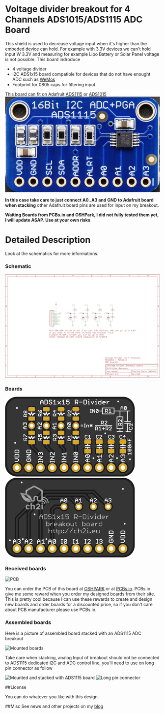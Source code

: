 Voltage divider breakout for 4 Channels ADS1015/ADS1115 ADC Board
=================================================================

This shield is used to decrease voltage input when it's higher than the embeded device can hold. For example with 3.3V devices we can't hold input W 3.3V and measuring for example Lipo Battery or Solar Panel voltage is not possible.
This board indroduce 
- 4 voltage divider 
- I2C ADS1x15 board compatible for devices that do not have enought ADC such as [WeMos][1]
- Footprint for 0805 caps for filtering input.

This board can fit on Adafruit [ADS1115][5] or [ADS1015][6] 
<img src="https://raw.githubusercontent.com/hallard/R-Divider-Breakout/master/pictures/ads1115.png" alt="ADS1115">

**In this case take care to just connect A0..A3 and GND to Adafruit board when stacking** other Adafruit board pins are used for input on my breakout.

**Waiting Boards from PCBs.io and OSHPark, I did not fully tested them yet, I will update ASAP. Use at your own risks**

Detailed Description
====================

Look at the schematics for more informations.

### Schematic
![schematic](https://raw.githubusercontent.com/hallard/R-Divider-Breakout/master/pictures/R-Divider-Breakout-sch.png)  

### Boards 
<img src="https://raw.githubusercontent.com/hallard/R-Divider-Breakout/master/pictures/R-Divider-Breakout-top.png" alt="Top">

<img src="https://raw.githubusercontent.com/hallard/R-Divider-Breakout/master/pictures/R-Divider-Breakout-bot.png" alt="Bottom"> 

### Received boards

<img src="https://raw.githubusercontent.com/hallard/R-Divider-Breakout/master/pictures/R-Divider-Breakout-pcb.jpg" alt="PCB"> 


You can order the PCB of this board at [OSHPARK][4] or at [PCBs.io][3].
PCBs.io give me some reward when you order my designed boards from their site. This is pretty cool because I can use these rewards to create and design new boards and order boards for a discounted price, so if you don't care about PCB manufacturer please use PCBs.io.

### Assembled boards

Here is a picture of assembled board stacked with an ADS1115 ADC breakout

<img src="https://raw.githubusercontent.com/hallard/R-Divider-Breakout/master/pictures/R-Divider-Breakout-mounted.jpg" alt="Mounted boards"> 

Take care when stacking, analog Input of breakout should not be connected to ADS1115 dedicated I2C and ADC control line, you'll need to use on long pin connector as follow

<img src="https://raw.githubusercontent.com/hallard/R-Divider-Breakout/master/pictures/R-Divider-Breakout-stacked.jpg" alt="Mounted and stacked with ADS1115 board"> 

<img src="https://raw.githubusercontent.com/hallard/R-Divider-Breakout/master/pictures/R-Divider-Breakout-connector.jpg" alt="Long pin connector"> 


##License

You can do whatever you like with this design.

##Misc
See news and other projects on my [blog][1] 
 
[1]: http://www.wemos.cc/Products/d1_mini.html
[2]: https://hallard.me
[3]: https://PCBs.io/share/rJ1B8 
[4]: https://oshpark.com/shared_projects/vyab8UWr
[5]: https://www.adafruit.com/product/1085
[6]: https://www.adafruit.com/products/1083
